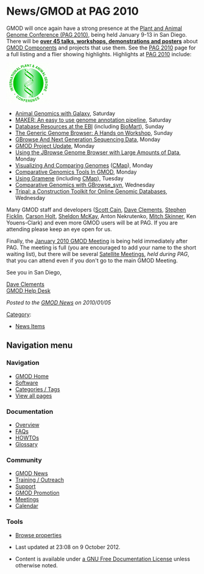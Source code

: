 



<span id="top"></span>




# <span dir="auto">News/GMOD at PAG 2010</span>









GMOD will once again have a strong presence at the [Plant and Animal
Genome Conference (PAG 2010)](../PAG_2010 "PAG 2010"), being held
January 9-13 in San Diego. There will be [**over 45 talks, workshops,
demonstrations and posters**](../PAG_2010 "PAG 2010") about [GMOD
Components](../GMOD_Components "GMOD Components") and projects that use
them. See the [PAG 2010](../PAG_2010 "PAG 2010") page for a full listing
and a flier showing highlights. Highlights at [PAG
2010](../PAG_2010 "PAG 2010") include:



[<img src="https://raw.githubusercontent.com/GMOD/gmod.github.io/main/mediawiki/images/c/c2/Paglogo.gif" width="114"
height="107" alt="GMOD @ PAG" />](../PAG_2010 "GMOD @ PAG")



- <a href="http://www.intl-pag.org/18/abstracts/C01_PAGXVIII_913.html"
  class="external text" rel="nofollow">Animal Genomics with Galaxy</a>,
  Saturday
- [MAKER: An easy to use genome annotation
  pipeline](../MAKER_PAG_2010_Workshop "MAKER PAG 2010 Workshop"),
  Saturday
- <a href="http://www.intl-pag.org/18/abstracts/W26_PAGXVIII_192.html"
  class="external text" rel="nofollow">Database Resources at the EBI</a>
  (including [BioMart](../BioMart "BioMart")), Sunday
- [The Generic Genome Browser: A Hands on
  Workshop](../GBrowse_PAG_2010_Workshop "GBrowse PAG 2010 Workshop"),
  Sunday
- <a href="http://www.intl-pag.org/18/abstracts/P08b_PAGXVIII_858.html"
  class="external text" rel="nofollow">GBrowse And Next Generation
  Sequencing Data</a>, Monday
- <a href="http://www.intl-pag.org/18/abstracts/C02_PAGXVIII_938.html"
  class="external text" rel="nofollow">GMOD Project Update</a>, Monday
- <a href="http://www.intl-pag.org/18/abstracts/C01_PAGXVIII_919.html"
  class="external text" rel="nofollow">Using the JBrowse Genome Browser
  with Large Amounts of Data</a>, Monday
- <a href="http://www.intl-pag.org/18/abstracts/P08b_PAGXVIII_859.html"
  class="external text" rel="nofollow">Visualizing And Comparing
  Genomes</a> ([CMap](../CMap.1 "CMap")), Monday
- <a href="http://www.intl-pag.org/18/abstracts/P08b_PAGXVIII_861.html"
  class="external text" rel="nofollow">Comparative Genomics Tools In
  GMOD</a>, Monday
- <a href="http://www.intl-pag.org/18/18-gramene.html"
  class="external text" rel="nofollow">Using Gramene</a> (including
  [CMap](../CMap.1 "CMap")), Tuesday
- [Comparative Genomics with
  GBrowse_syn](../GBrowse_syn_PAG_2010_Workshop "GBrowse syn PAG 2010 Workshop"),
  Wednesday
- <a href="http://www.intl-pag.org/18/abstracts/C01_PAGXVIII_931.html"
  class="external text" rel="nofollow">Tripal: a Construction Toolkit for
  Online Genomic Databases</a>, Wednesday

Many GMOD staff and developers ([Scott
Cain](../User%3AScott "User%3AScott"), [Dave
Clements](../User%3AClements "User%3AClements"), [Stephen
Ficklin](../User%3ASficklin "User%3ASficklin"), [Carson
Holt](../User%3ACarsonholt "User%3ACarsonholt"), [Sheldon
McKay](../User%3AMckays "User%3AMckays"), Anton Nekrutenko, [Mitch
Skinner](../User%3AMitchSkinner "User%3AMitchSkinner"), Ken Youens-Clark)
and even more GMOD users will be at PAG. If you are attending please
keep an eye open for us.

Finally, the [January 2010 GMOD
Meeting](../January_2010_GMOD_Meeting "January 2010 GMOD Meeting") is
being held immediately after PAG. The meeting is full (you are
encouraged to add your name to the short waiting list), but there will
be several [Satellite
Meetings](../January_2010_GMOD_Meeting#Satellite_Meetings "January 2010 GMOD Meeting"),
*held during PAG*, that you can attend even if you don't go to the main
GMOD Meeting.

See you in San Diego,

[Dave Clements](../User%3AClements "User%3AClements")  
[GMOD Help Desk](../GMOD_Help_Desk "GMOD Help Desk")

  



*Posted to the [GMOD News](../GMOD_News "GMOD News") on 2010/01/05*






[Category](../Special%3ACategories "Special%3ACategories"):

- [News Items](../Category%3ANews_Items "Category%3ANews Items")






## Navigation menu







<a href="../Main_Page"
style="background-image: url(../../images/GMOD-cogs.png);"
title="Visit the main page"></a>


### Navigation



- <span id="n-GMOD-Home">[GMOD Home](../Main_Page)</span>
- <span id="n-Software">[Software](../GMOD_Components)</span>
- <span id="n-Categories-.2F-Tags">[Categories /
  Tags](../Categories)</span>
- <span id="n-View-all-pages">[View all
  pages](../Special:AllPages)</span>




### Documentation



- <span id="n-Overview">[Overview](../Overview)</span>
- <span id="n-FAQs">[FAQs](../Category%3AFAQ)</span>
- <span id="n-HOWTOs">[HOWTOs](../Category%3AHOWTO)</span>
- <span id="n-Glossary">[Glossary](../Glossary)</span>




### Community



- <span id="n-GMOD-News">[GMOD News](../GMOD_News)</span>
- <span id="n-Training-.2F-Outreach">[Training /
  Outreach](../Training_and_Outreach)</span>
- <span id="n-Support">[Support](../Support)</span>
- <span id="n-GMOD-Promotion">[GMOD Promotion](../GMOD_Promotion)</span>
- <span id="n-Meetings">[Meetings](../Meetings)</span>
- <span id="n-Calendar">[Calendar](../Calendar)</span>




### Tools

- <span id="t-smwbrowselink"><a href="../Special%3ABrowse/News-2FGMOD_at_PAG_2010"
  rel="smw-browse">Browse properties</a></span>



- <span id="footer-info-lastmod">Last updated at 23:08 on 9 October
  2012.</span>
<!-- - <span id="footer-info-viewcount">6,805 page views.</span> -->
- <span id="footer-info-copyright">Content is available under
  <a href="http://www.gnu.org/licenses/fdl-1.3.html" class="external"
  rel="nofollow">a GNU Free Documentation License</a> unless otherwise
  noted.</span>

<!-- -->



<!-- -->




